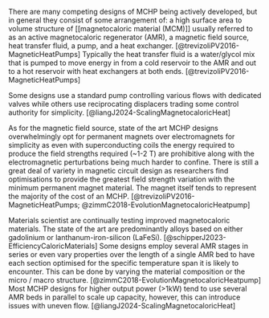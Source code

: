 
There are many competing designs of MCHP being actively developed, but in general they consist of some arrangement of: a high surface area to volume structure of [[magnetocaloric material (MCM)]] usually referred to as an active magnetocaloric regenerator (AMR), a magnetic field source, heat transfer fluid, a pump, and a heat exchanger. [@trevizoliPV2016-MagneticHeatPumps] 
Typically the heat transfer fluid is a water/glycol mix that is pumped to move energy in from a cold reservoir to the AMR and out to a hot reservoir with heat exchangers at both ends. [@trevizoliPV2016-MagneticHeatPumps] 

Some designs use a standard pump controlling various flows with dedicated valves while others use reciprocating displacers trading some control authority for simplicity. [@liangJ2024-ScalingMagnetocaloricHeat]

As for the magnetic field source, state of the art MCHP designs overwhelmingly opt for permanent magnets over electromagnets for simplicity as even with superconducting coils the energy required to produce the field strengths required (~1-2 T) are prohibitive along with the electromagnetic perturbations being much harder to confine. There is still a great deal of variety in magnetic circuit design as researchers find optimisations to provide the greatest field strength variation with the minimum permanent magnet material. The magnet itself tends to represent the majority of the cost of an MCHP. [@trevizoliPV2016-MagneticHeatPumps; @zimmC2018-EvolutionMagnetocaloricHeatpump]

Materials scientist are continually testing improved magnetocaloric materials. The state of the art are predominantly alloys based on either gadolinium or lanthanum-iron-silicon (LaFeSi). [@schipperJ2023-EfficiencyCaloricMaterials] Some designs employ several AMR stages in series or even vary properties over the length of a single AMR bed to have each section optimised for the specific temperature span it is likely to encounter. This can be done by varying the material composition or the micro / macro structure. [@zimmC2018-EvolutionMagnetocaloricHeatpump] Most MCHP designs for higher output power (>1kW) tend to use several AMR beds in parallel to scale up capacity, however, this can introduce issues with uneven flow. [@liangJ2024-ScalingMagnetocaloricHeat] 